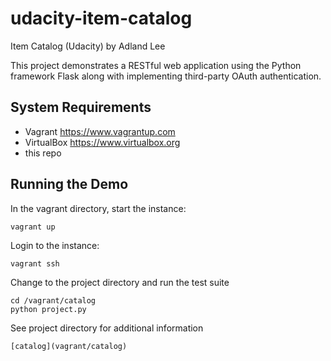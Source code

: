 # udacity-item-catalog
Item Catalog (Udacity)
by Adland Lee

This project demonstrates a RESTful web application using the Python framework Flask along with implementing third-party OAuth authentication.


## System Requirements

* Vagrant https://www.vagrantup.com
* VirtualBox https://www.virtualbox.org
* this repo


## Running the Demo

In the vagrant directory, start the instance:

    vagrant up

Login to the instance:

    vagrant ssh

Change to the project directory and run the test suite

    cd /vagrant/catalog
    python project.py

See project directory for additional information

    [catalog](vagrant/catalog)